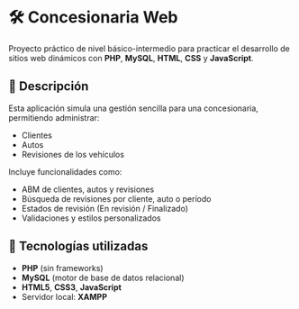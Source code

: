 # 🛠️ Concesionaria Web

Proyecto práctico de nivel básico-intermedio para practicar el desarrollo de sitios web dinámicos con **PHP**, **MySQL**, **HTML**, **CSS** y **JavaScript**.

## 📌 Descripción

Esta aplicación simula una gestión sencilla para una concesionaria, permitiendo administrar:
- Clientes
- Autos
- Revisiones de los vehículos

Incluye funcionalidades como:
- ABM de clientes, autos y revisiones
- Búsqueda de revisiones por cliente, auto o período
- Estados de revisión (En revisión / Finalizado)
- Validaciones y estilos personalizados

## 🧰 Tecnologías utilizadas

- **PHP** (sin frameworks)
- **MySQL** (motor de base de datos relacional)
- **HTML5**, **CSS3**, **JavaScript**
- Servidor local: **XAMPP**

